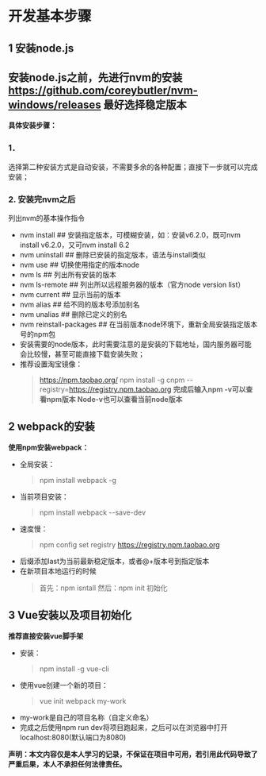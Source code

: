 # 开发基本步骤
## 1	安装node.js
**安装node.js之前，先进行nvm的安装**
	https://github.com/coreybutler/nvm-windows/releases 
	最好选择稳定版本
------
**具体安装步骤：**
### 1． 
选择第二种安装方式是自动安装，不需要多余的各种配置；直接下一步就可以完成安装；
### 2. 安装完nvm之后
列出nvm的基本操作指令
+ nvm install ## 安装指定版本，可模糊安装，如：安装v6.2.0，既可nvm install v6.2.0，又可nvm install 6.2
+ nvm uninstall ## 删除已安装的指定版本，语法与install类似
+ nvm use ## 切换使用指定的版本node
+ nvm ls ## 列出所有安装的版本
+ nvm ls-remote ## 列出所以远程服务器的版本（官方node version list）
+ nvm current ## 显示当前的版本
+ nvm alias ## 给不同的版本号添加别名
+ nvm unalias ## 删除已定义的别名
+ nvm reinstall-packages ## 在当前版本node环境下，重新全局安装指定版本号的npm包
+ 安装需要的node版本，此时需要注意的是安装的下载地址，国内服务器可能会比较慢，甚至可能直接下载安装失败；
+ 推荐设置淘宝镜像：
	>https://npm.taobao.org/
	>npm install -g cnpm --registry=https://registry.npm.taobao.org
**完成后输入npm -v可以查看npm版本**
**Node-v也可以查看当前node版本**
## 2	webpack的安装
**使用npm安装webpack：**
+ 全局安装：
	>npm install webpack -g
+ 当前项目安装：
	>npm install webpack --save-dev
+ 速度慢：
	>npm config set registry https://registry.npm.taobao.org
+ 后缀添加last为当前最新稳定版本，或者@+版本号到指定版本
+ 在新项目本地运行的时候
	>首先：npm isntall 
	>然后：npm init 初始化
## 3	Vue安装以及项目初始化
**推荐直接安装vue脚手架**
+ 安装：
	>npm install -g vue-cli
+ 使用vue创建一个新的项目：
	>vue init webpack my-work
+ my-work是自己的项目名称（自定义命名）
+ 完成之后使用npm run dev将项目跑起来，之后可以在浏览器中打开localhost:8080(默认端口为8080)


**声明：本文内容仅是本人学习的记录，不保证在项目中可用，若引用此代码导致了严重后果，本人不承担任何法律责任。**
